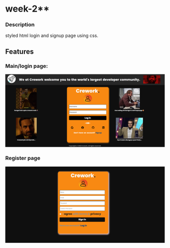 # week-2**

### Description
styled html login and signup page using css.

## Features

### Main/login page:
![This is an image](https://github.com/crimemaster007/crework-tasks/blob/main/week-2/img/mainLogin.png)

### Register page
![This is an image](https://github.com/crimemaster007/crework-tasks/blob/main/week-2/img/registerImage.png)
